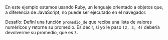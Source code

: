 En este ejemplo estamos usando Ruby, un lenguaje orientado a objetos que, a diferencia de JavaScript, no puede ser ejecutado en el navegador.


Desafío: Definí una función `promedio_de` que reciba una lista de valores numéricos y retorne su promedio.
Es decir, si yo le paso `[2, 3, 4]` debería devolverme su promedio, que es `3`.